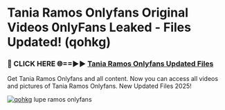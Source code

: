 # Tania Ramos Onlyfans Original Videos 0nlyFans Leaked - Files Updated! (qohkg)

<h3>🔴 CLICK HERE 🌐==►► <a href="https://tinyurl.com/3hn5wdd3" rel="nofollow">Tania Ramos Onlyfans Updated Files</a></h3>

Get Tania Ramos Onlyfans and all content. Now you can access all videos and pictures of Tania Ramos Onlyfans. New Updated Files 2025!

[![qohkg](https://i.imgur.com/4HnBqBT.gif)](https://tinyurl.com/3hn5wdd3)
lupe ramos onlyfans